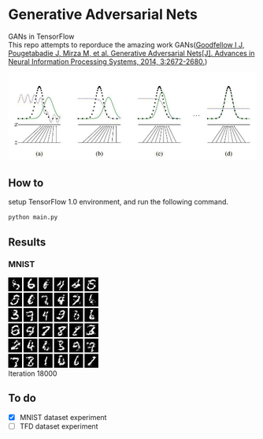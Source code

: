 # Generative Adversarial Nets

GANs in TensorFlow <br>
This repo attempts to reporduce the amazing work GANs([Goodfellow I J, Pougetabadie J, Mirza M, et al. Generative Adversarial Nets[J]. Advances in Neural Information Processing Systems, 2014, 3:2672-2680.](https://arxiv.org/pdf/1406.2661.pdf))

![GAN](imgs/GAN.jpg)

## How to

setup TensorFlow 1.0 environment, and run the following command.

```sh
python main.py
```

## Results

### MNIST

![MNIST](imgs/MNIST_18000.jpg)<br>
Iteration 18000

## To do

- [x] MNIST dataset experiment    
- [ ] TFD dataset experiment

